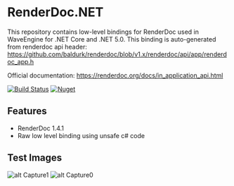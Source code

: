 # RenderDoc.NET
This repository contains low-level bindings for RenderDoc used in WaveEngine for .NET Core and .NET 5.0.
This binding is auto-generated from renderdoc api header: https://github.com/baldurk/renderdoc/blob/v1.x/renderdoc/api/app/renderdoc_app.h

Official documentation: https://renderdoc.org/docs/in_application_api.html

[![Build Status](https://waveengineteam.visualstudio.com/Wave.Engine/_apis/build/status/WaveEngine.RenderDoc.NET?branchName=master)](https://waveengineteam.visualstudio.com/Wave.Engine/_build/latest?definitionId=60&branchName=master)
[![Nuget](https://img.shields.io/nuget/v/WaveEngine.Bindings.RenderDoc?logo=nuget)](https://www.nuget.org/packages/WaveEngine.Bindings.RenderDoc)

## Features
- RenderDoc 1.4.1
- Raw low level binding using unsafe c# code

## Test Images

![alt Capture1](https://github.com/WaveEngine/RenderDoc.NET/blob/master/Capture1.JPG)
![alt Capture0](https://github.com/WaveEngine/RenderDoc.NET/blob/master/Capture.JPG)
